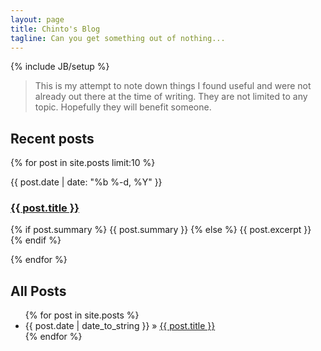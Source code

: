 ```yaml
---
layout: page
title: Chinto's Blog 
tagline: Can you get something out of nothing... 
---
```

{% include JB/setup %}

<blockquote>
This is my attempt to note down things I found useful and were not already out there at the time of writing. They are not limited to any topic. Hopefully they will benefit someone.
</blockquote>

## Recent posts
<div class="home">

  <div class="posts">
    {% for post in site.posts limit:10 %}
      <div class="post">
          <p class="post-meta">{{ post.date | date: "%b %-d, %Y" }}</p>
            <a href="{{ post.url | prepend: site.baseurl }}" class="post-link">
                <h3 class="h3 post-title">{{ post.title }}</h3>
            </a>        
        <p class="post-summary">
            {% if post.summary %}
              {{ post.summary }}
            {% else %}
              {{ post.excerpt }}
            {% endif %}
          </p>
      </div>
    {% endfor %}
  </div>

</div>

## All Posts 

<ul class="posts">
  {% for post in site.posts %}
    <li><span>{{ post.date | date_to_string }}</span> &raquo; <a href="{{ BASE_PATH }}{{ post.url }}">{{ post.title }}</a></li>
  {% endfor %}
</ul>


